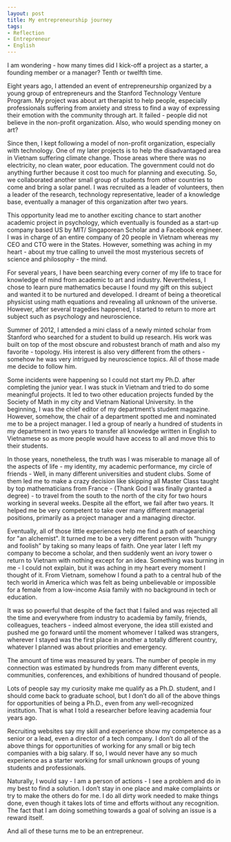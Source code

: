 ```yaml
---
layout: post
title: My entrepreneurship journey
tags:
- Reflection
- Entrepreneur
- English
---
```


I am wondering - how many times did I kick-off a project as a starter, a founding member or a manager? Tenth or twelfth time.

Eight years ago, I attended an event of entrepreneurship organized by a young group of entrepreneurs and the Stanford Technology Venture Program. My project was about art therapist to help people, especially professionals suffering from anxiety and stress to find a way of expressing their emotion with the community through art. It failed - people did not believe in the non-profit organization. Also, who would spending money on art?

Since then, I kept following a model of non-profit organization, especially with technology. One of my later projects is to help the disadvantaged area in Vietnam suffering climate change. Those areas where there was no electricity, no clean water, poor education. The government could not do anything further because it cost too much for planning and executing. So, we collaborated another small group of students from other countries to come and bring a solar panel. I was recruited as a leader of volunteers, then a leader of the research, technology representative, leader of a knowledge base, eventually a manager of this organization after two years.

This opportunity lead me to another exciting chance to start another academic project in psychology, which eventually is founded as a start-up company based US by MIT/ Singaporean Scholar and a Facebook engineer. I was in charge of an entire company of 20 people in Vietnam whereas my CEO and CTO were in the States. However, something was aching in my heart - about my true calling to unveil the most mysterious secrets of science and philosophy - the mind.

For several years, I have been searching every corner of my life to trace for knowledge of mind from academic to art and industry. Nevertheless, I chose to learn pure mathematics because I found my gift on this subject and wanted it to be nurtured and developed. I dreamt of being a theoretical physicist using math equations and revealing all unknown of the universe. However, after several tragedies happened, I started to return to more art subject such as psychology and neuroscience.

Summer of 2012, I attended a mini class of a newly minted scholar from Stanford who searched for a student to build up research. His work was built on top of the most obscure and robustest branch of math and also my favorite - topology. His interest is also very different from the others - somehow he was very intrigued by neuroscience topics. All of those made me decide to follow him.

Some incidents were happening so I could not start my Ph.D. after completing the junior year. I was stuck in Vietnam and tried to do some meaningful projects. It led to two other education projects funded by the Society of Math in my city and Vietnam National University. In the beginning, I was the chief editor of my department’s student magazine. However, somehow, the chair of a department spotted me and nominated me to be a project manager. I led a group of nearly a hundred of students in my department in two years to transfer all knowledge written in English to Vietnamese so as more people would have access to all and move this to their students.

In those years, nonetheless, the truth was I was miserable to manage all of the aspects of life - my identity, my academic performance, my circle of friends - Well, in many different universities and student clubs. Some of them led me to make a crazy decision like skipping all Master Class taught by top mathematicians from France - (Thank God I was finally granted a degree) - to travel from the south to the north of the city for two hours working in several weeks. Despite all the effort, we fail after two years. It helped me be very competent to take over many different managerial positions, primarily as a project manager and a managing director.

Eventually, all of those little experiences help me find a path of searching for "an alchemist". It turned me to be a very different person with “hungry and foolish” by taking so many leaps of faith. One year later I left my company to become a scholar, and then suddenly went an ivory tower o return to Vietnam with nothing except for an idea. Something was burning in me - I could not explain, but it was aching in my heart every moment I thought of it. From Vietnam, somehow I found a path to a central hub of the tech world in America which was felt as being unbelievable or impossible for a female from a low-income Asia family with no background in tech or education.

It was so powerful that despite of the fact that I failed and was rejected all the time and everywhere from industry to academia by family, friends, colleagues, teachers - indeed almost everyone, the idea still existed and pushed me go forward until the moment whomever I talked was strangers, wherever I stayed was the first place in another a totally different country, whatever I planned was about priorities and emergency.

The amount of time was measured by years. The number of people in my connection was estimated by hundreds from many different events, communities, conferences, and exhibitions of hundred thousand of people.

Lots of people say my curiosity make me qualify as a Ph.D. student, and I should come back to graduate school, but I don’t do all of the above things for opportunities of being a Ph.D., even from any well-recognized institution. That is what I told a researcher before leaving academia four years ago.

Recruiting websites say my skill and experience show my competence as a senior or a lead, even a director of a tech company.  I don’t do all of the above things for opportunities of working for any small or big tech companies with a big salary. If so, I would never have any so much experience as a starter working for small unknown groups of young students and professionals.

Naturally, I would say - I am a person of actions - I see a problem and do in my best to find a solution. I don’t stay in one place and make complaints or try to make the others do for me. I do all dirty work needed to make things done, even though it takes lots of time and efforts without any recognition. The fact that I am doing something towards a goal of solving an issue is a reward itself.

And all of these turns me to be an entrepreneur.
